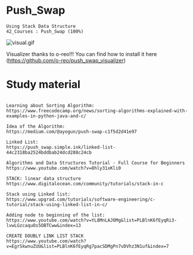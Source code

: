 # Push_Swap
```
Using Stack Data Structure
42_Courses : Push_Swap (100%)
```
![visual.gif](https://github.com/pfalli/Push_Swap/blob/master/visual.gif)

Visualizer thanks to o-reo!!! You can find how to install it here (https://github.com/o-reo/push_swap_visualizer)

# Study material
```

Learning about Sorting Algorithm:
https://www.freecodecamp.org/news/sorting-algorithms-explained-with-examples-in-python-java-and-c/

Idea of the Algorithm:
https://medium.com/@ayogun/push-swap-c1f5d2d41e97

Linked List:
https://push_swap.simple.ink/linked-list-44c2318ba2524bddbab24dcd288c24cb

Algorithms and Data Structures Tutorial - Full Course for Beginners
https://www.youtube.com/watch?v=8hly31xKli0

STACK: linear data structure
https://www.digitalocean.com/community/tutorials/stack-in-c

Stack using Linked list:
https://www.upgrad.com/tutorials/software-engineering/c-tutorial/stack-using-linked-list-in-c/

Adding node to beginning of the list:
https://www.youtube.com/watch?v=YL8MnLAJOMg&list=PLBlnK6fEyqRi3-lvwLGzcaquOs5OBTCww&index=13

CREATE DOUBLY LINK LIST STACK
https://www.youtube.com/watch?v=EgrSkwnuZUU&list=PLBlnK6fEyqRg7pacSDMgPn7vDVhz3N1uf&index=7

